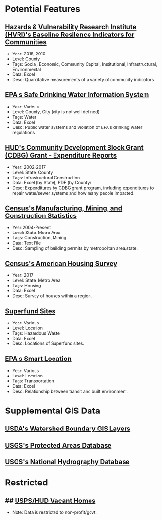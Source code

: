 # Potential Features
## [Hazards & Vulnerability Research Institute (HVRI)'s Baseline Resilence Indicators for Communities](http://artsandsciences.sc.edu/geog/hvri/bric)
- Year: 2015, 2010
- Level: County
- Tags: Social, Economic, Community Capital, Institutional, Infrastructural, Environmental
- Data: Excel
- Desc: Quantitative measurements of a variety of community indicators

## [EPA's Safe Drinking Water Information System](https://www3.epa.gov/enviro/facts/sdwis/search.html)
- Year: Various
- Level: County, City (city is not well defined)
- Tags: Water
- Data: Excel
- Desc: Public water systems and violation of EPA's drinking water regulations

## [HUD's Community Development Block Grant (CDBG) Grant - Expenditure Reports](https://nlihc.org/article/40-years-ago-august-22-president-ford-signs-housing-and-community-development-act-1974)
- Year: 2002-2017
- Level: State, County
- Tags: Infrastructural Construction
- Data: Excel (by State), PDF (by County)
- Desc: Expenditures by CDBG grant program, including expenditures to repair water/sewer systems and how many people impacted.

## [Census's Manufacturing, Mining, and Construction Statistics](https://www.census.gov/construction/bps/)
- Year:2004-Present
- Level: State, Metro Area
- Tags: Construction, Mining
- Data: Text File
- Desc: Sampling of building permits by metropolitan area/state.

## [Census's American Housing Survey](https://www.census.gov/programs-surveys/ahs/data/2017/ahs-2017-public-use-file--puf-/2017-ahs-metropolitan-puf-microdata.html)
- Year: 2017
- Level: State, Metro Area
- Tags: Housing
- Data: Excel
- Desc: Survey of houses within a region.

## [Superfund Sites](https://www.epa.gov/superfund/superfund-data-and-reports)
- Year: Various
- Level: Location
- Tags: Hazardous Waste
- Data: Excel
- Desc: Locations of Superfund sites.

## [EPA's Smart Location](https://www.epa.gov/smartgrowth/smart-location-mapping#SLD)
- Year: Various
- Level: Location
- Tags: Transportation
- Data: Excel
- Desc: Relationship between transit and built environment.

# Supplemental GIS Data

## [USDA's Watershed Boundary GIS Layers](https://www.nrcs.usda.gov/wps/portal/nrcs/main/national/water/watersheds/dataset/)

## [USGS's Protected Areas Database](http://gapanalysis.usgs.gov/padus/data/)

## [USGS's National Hydrography Database](http://nhd.usgs.gov/)

# Restricted

## ## [USPS/HUD Vacant Homes](https://www.huduser.gov/portal/datasets/usps.html)
- Note: Data is restricted to non-profit/govt.
